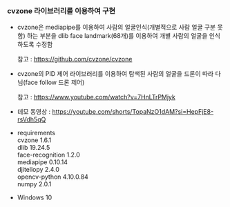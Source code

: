 ### cvzone 라이브러리를 이용하여 구현

- cvzone은 mediapipe를 이용하여 사람의 얼굴인식(개별적으로 사람 얼굴 구분 못함) 하는 부분을 dlib face landmark(68개)를 이용하여 개별 사람의 얼굴을 인식하도록 수정함

  참고 : https://github.com/cvzone/cvzone
  
- cvzone의 PID 제어 라이브러리를 이용하여 탐색된 사람의 얼굴을 드론이 따라 다님(face follow 드론 제어)

  참고 : https://www.youtube.com/watch?v=7HnLTrPMjyk
- 데모 동영상 : https://youtube.com/shorts/TopaNzO1dAM?si=HepFjE8-rsVdh5qQ

- requirements <br>
  cvzone 1.6.1 <br>
  dlib 19.24.5 <br>
  face-recognition 1.2.0 <br>
  mediapipe 0.10.14 <br>
  djitellopy 2.4.0 <br>
  opencv-python 4.10.0.84 <br>
  numpy 2.0.1 <br>

- Windows 10
  
